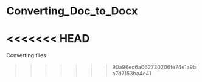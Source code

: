 # Converting_Doc_to_Docx
<<<<<<< HEAD
=======
Converting files
>>>>>>> 90a96ec6a062730206fe74e1a9ba7d7153ba4e41
